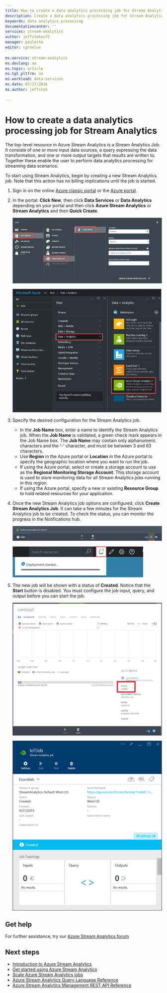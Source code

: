 ```yaml
---
title: How to create a data analytics processing job for Stream Analytics | Microsoft Azure
description: Create a data analytics processing job for Stream Analytics | learning path segment.
keywords: data analytics processing
documentationcenter: ''
services: stream-analytics
author: jeffstokes72
manager: paulettm
editor: cgronlun

ms.service: stream-analytics
ms.devlang: na
ms.topic: article
ms.tgt_pltfrm: na
ms.workload: data-services
ms.date: 07/27/2016
ms.author: jeffstok

---
```

# How to create a data analytics processing job for Stream Analytics
The top-level resource in Azure Stream Analytics is a Stream Analytics Job.  It consists of one or more input data sources, a query expressing the data transformation, and one or more output targets that results are written to. Together these enable the user to perform data analytics processing for streaming data scenarios.

To start using Stream Analytics, begin by creating a new Stream Analytics job.  Note that this action has no billing implications until the job is started.

1. Sign in on the online [Azure classic portal](http://manage.windowsazure.com) or the [Azure portal](https://portal.azure.com/).
2. In the portal: **Click New**, then click **Data Services** or **Data Analytics** depending on your portal and then click **Azure Stream Analytics** or **Stream Analytics** and then **Quick Create**.
   
   ![Data analytics processing job wizard](./media/stream-analytics-create-a-job/1-stream-analytics-create-a-job.png)  
   
   ![Create data analytics processing job](./media/stream-analytics-create-a-job/4-stream-analytics-create-a-job.png)  
3. Specify the desired configuration for the Stream Analytics job.
   
   * In the **Job Name** box, enter a name to identify the Stream Analytics job. When the **Job Name** is validated, a green check mark appears in the Job Name box. The **Job Name** may contain only alphanumeric characters and the '-' character, and must be between 3 and 63 characters.
   * Use **Region** in the Azure portal or **Location** in the Azure portal to specify the geographic location where you want to run the job.
   * If using the Azure portal, select or create a storage account to use as the **Regional Monitoring Storage Account**. This storage account is used to store monitoring data for all Stream Analytics jobs running in this region.
   * If using the Azure portal, specify a new or existing **Resource Group** to hold related resources for your application.
4. Once the new Stream Analytics job options are configured, click **Create Stream Analytics Job**. It can take a few minutes for the Stream Analytics job to be created. To check the status, you can monitor the progress in the Notifications hub.
   
   ![Data analytics processing job notfications hub](./media/stream-analytics-create-a-job/2-stream-analytics-create-a-job.png)  
   
   ![Azure portal Data analytics processing job create Job](./media/stream-analytics-create-a-job/5-stream-analytics-create-a-job.png)  
5. The new job will be shown with a status of **Created**. Notice that the **Start** button is disabled. You must configure the job input, query, and output before you can start the job.
   
   ![Data analytics processing job job Status](./media/stream-analytics-create-a-job/3-stream-analytics-create-a-job.png)  
   
   ![Azure portal Data analytics processing job job status](./media/stream-analytics-create-a-job/6-stream-analytics-create-a-job.png)  

## Get help
For further assistance, try our [Azure Stream Analytics forum](https://social.msdn.microsoft.com/Forums/en-US/home?forum=AzureStreamAnalytics)

## Next steps
* [Introduction to Azure Stream Analytics](stream-analytics-introduction.md)
* [Get started using Azure Stream Analytics](stream-analytics-get-started.md)
* [Scale Azure Stream Analytics jobs](stream-analytics-scale-jobs.md)
* [Azure Stream Analytics Query Language Reference](https://msdn.microsoft.com/library/azure/dn834998.aspx)
* [Azure Stream Analytics Management REST API Reference](https://msdn.microsoft.com/library/azure/dn835031.aspx)

